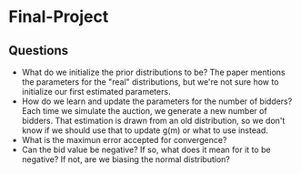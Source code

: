 # Final-Project

## Questions 
* What do we initialize the prior distributions to be? The paper mentions the parameters for the "real" distributions, but we're not sure how to initialize our first estimated parameters.
* How do we learn and update the parameters for the number of bidders? Each time we simulate the auction, we generate a new number of bidders. That estimation is drawn from an old distribution, so we don't know if we should use that to update g(m) or what to use instead.
* What is the maximun error accepted for convergence? 
* Can the bid value be negative? If so, what does it mean for it to be negative? If not, are we biasing the normal distribution?
